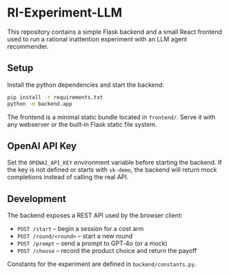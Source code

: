 # RI-Experiment-LLM

This repository contains a simple Flask backend and a small React
frontend used to run a rational inattention experiment with an LLM agent
recommender.

## Setup

Install the python dependencies and start the backend:

```bash
pip install -r requirements.txt
python -m backend.app
```

The frontend is a minimal static bundle located in `frontend/`. Serve it
with any webserver or the built‑in Flask static file system.

## OpenAI API Key

Set the `OPENAI_API_KEY` environment variable before starting the backend.
If the key is not defined or starts with `sk-demo`, the backend will return
mock completions instead of calling the real API.

## Development

The backend exposes a REST API used by the browser client:

- `POST /start` – begin a session for a cost arm
- `POST /round/<round>` – start a new round
- `POST /prompt` – send a prompt to GPT‑4o (or a mock)
- `POST /choose` – record the product choice and return the payoff

Constants for the experiment are defined in `backend/constants.py`.
